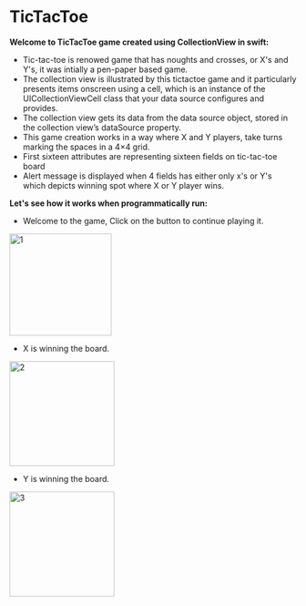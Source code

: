 # TicTacToe
__Welcome to TicTacToe game created using CollectionView in swift:__
* Tic-tac-toe is renowed game that has noughts and crosses, or X's and Y's, it was intially a pen-paper based game.
* The collection view is illustrated by this tictactoe game and it particularly presents items onscreen using a cell, which is an instance of the UICollectionViewCell class that your data source configures and provides.
* The collection view gets its data from the data source object, stored in the collection view’s dataSource property. 
* This game creation works in a way where X and Y players, take turns marking the spaces in a 4×4 grid.
* First sixteen attributes are representing sixteen fields on tic-tac-toe board 
* Alert message is displayed when 4 fields has either only  x's or Y's which depicts winning spot where X or Y player wins.

__Let's see how it works when programmatically run:__
* Welcome to the game, Click on the button to continue playing it.
<p>
  <img width="179" alt="1" src="https://user-images.githubusercontent.com/75938203/124137047-ed8e1180-daa2-11eb-9f33-3bab273087ba.png">
</p>

* X is winning the board.
<p>
  <img width="184" alt="2" src="https://user-images.githubusercontent.com/75938203/124137558-6ab98680-daa3-11eb-8942-93ed96d8dd7d.png">
</p>

* Y is winning the board.
<p>
  <img width="184" alt="3" src="https://user-images.githubusercontent.com/75938203/124137596-76a54880-daa3-11eb-84b4-81dd3006b7a3.png">
</p>



